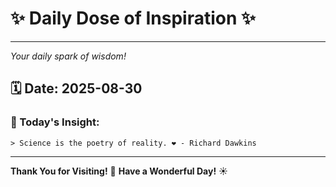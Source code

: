 # ✨ Daily Dose of Inspiration ✨

--- 

_Your daily spark of wisdom!_

## 🗓️ Date: **2025-08-30**

### 💬 Today's Insight:
```
> Science is the poetry of reality. ❤️ - Richard Dawkins
```

--- 

**Thank You for Visiting!** 🙏
**Have a Wonderful Day!** ☀️
